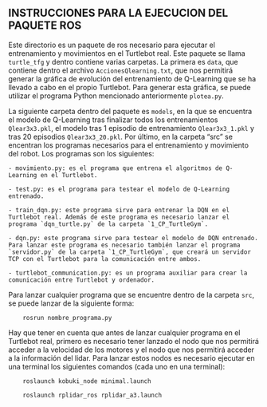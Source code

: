 ## INSTRUCCIONES PARA LA EJECUCION DEL PAQUETE ROS

Este directorio es un paquete de ros necesario para ejecutar el entrenamiento y movimientos en el Turtlebot real. Este paquete se llama `turtle_tfg` y dentro contiene varias carpetas. La primera es `data`, que contiene dentro el archivo `AccionesQlearning.txt`, que nos permitirá generar la gráfica de evolución del entrenamiento de Q-Learning que se ha llevado a cabo en el propio Turtlebot. Para generar esta gráfica, se puede utilizar el programa Python mencionado anteriormente `plotea.py`. 

La siguiente carpeta dentro del paquete es `models`, en la que se encuentra el modelo de Q-Learning tras finalizar todos los entrenamientos `Qlear3x3.pkl`, el modelo tras 1 episodio de entrenamiento `Qlear3x3_1.pkl` y tras 20 episodios `Qlear3x3_20.pkl`. 
Por último, en la carpeta “src” se encentran los programas necesarios para el entrenamiento y movimiento del robot. Los programas son los siguientes: 

    - movimiento.py: es el programa que entrena el algoritmos de Q-Learning en el Turtlebot. 

    - test.py: es el programa para testear el modelo de Q-Learning entrenado. 

    - train_dqn.py: este programa sirve para entrenar la DQN en el Turtlebot real. Además de este programa es necesario lanzar el programa `dqn_turtle.py` de la carpeta `1_CP_TurtleGym`. 

    - dqn.py: este programa sirve para testear el modelo de DQN entrenado. Para lanzar este programa es necesario también lanzar el programa `servidor.py` de la carpeta `1_CP_TurtleGym`, que creará un servidor TCP con el Turtlebot para la comunicación entre ambos. 

    - turtlebot_communication.py: es un programa auxiliar para crear la comunicación entre Turtlebot y ordenador. 

 

Para lanzar cualquier programa que se encuentre dentro de la carpeta `src`, se puede lanzar de la siguiente forma: 

		rosrun nombre_programa.py 

Hay que tener en cuenta que antes de lanzar cualquier programa en el Turtlebot real, primero es necesario tener lanzado el nodo que nos permitirá acceder a la velocidad de los motores y el nodo que nos permitirá acceder a la información del lidar. Para lanzar estos nodos es necesario ejecutar en una terminal los siguientes comandos (cada uno en una terminal): 

		roslaunch kobuki_node minimal.launch 

		roslaunch rplidar_ros rplidar_a3.launch 
